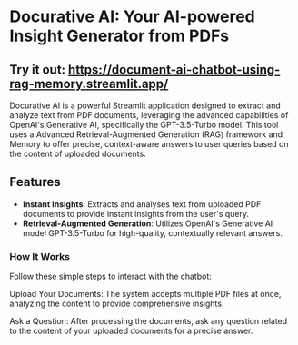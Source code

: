 # Docurative AI: Your AI-powered Insight Generator from PDFs

## Try it out: https://document-ai-chatbot-using-rag-memory.streamlit.app/

Docurative AI is a powerful Streamlit application designed to extract and analyze text from PDF documents, leveraging the advanced capabilities of OpenAI's Generative AI, specifically the GPT-3.5-Turbo model. This tool uses a Advanced Retrieval-Augmented Generation (RAG) framework and Memory to offer precise, context-aware answers to user queries based on the content of uploaded documents.

## Features

- **Instant Insights**: Extracts and analyses text from uploaded PDF documents to provide instant insights from the user's query.
- **Retrieval-Augmented Generation**: Utilizes OpenAI's Generative AI model GPT-3.5-Turbo for high-quality, contextually relevant answers.


### How It Works

Follow these simple steps to interact with the chatbot:

Upload Your Documents: The system accepts multiple PDF files at once, analyzing the content to provide comprehensive insights.

Ask a Question: After processing the documents, ask any question related to the content of your uploaded documents for a precise answer.
